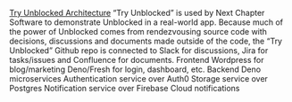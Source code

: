 [Try Unblocked Architecture](https://tryunblocked.atlassian.net/wiki/spaces/KB/pages/1212419/Try+Unblocked+Architecture)
“Try Unblocked” is used by Next Chapter Software to demonstrate Unblocked in a real-world app. Because much of the power of Unblocked comes from rendezvousing source code with decisions, discussions and documents made outside of the code, the “Try Unblocked” Github repo is connected to Slack for discussions, Jira for tasks/issues and Confluence for documents.
Frontend
Wordpress for blog/marketing
Deno/Fresh for login, dashboard, etc.
Backend
Deno microservices
Authentication service over Auth0
Storage service over Postgres
Notification service over Firebase Cloud notifications
 